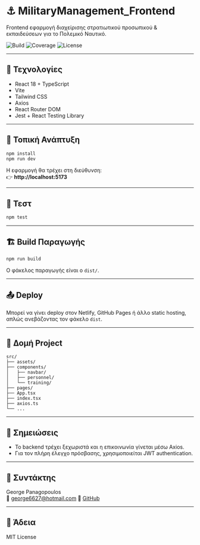 
# ⚓ MilitaryManagement_Frontend

Frontend εφαρμογή διαχείρισης στρατιωτικού προσωπικού & εκπαιδεύσεων για το Πολεμικό Ναυτικό.

![Build](https://img.shields.io/badge/build-passing-brightgreen)
![Coverage](https://img.shields.io/badge/coverage-100%25-brightgreen)
![License](https://img.shields.io/badge/license-MIT-blue)

---

## 🧰 Τεχνολογίες

- React 18 + TypeScript
- Vite
- Tailwind CSS
- Axios
- React Router DOM
- Jest + React Testing Library

---

## 🚀 Τοπική Ανάπτυξη

```bash
npm install
npm run dev
```

Η εφαρμογή θα τρέχει στη διεύθυνση:  
👉 **http://localhost:5173**

---

## 🧪 Τεστ

```bash
npm test
```

---

## 🏗️ Build Παραγωγής

```bash
npm run build
```

Ο φάκελος παραγωγής είναι ο `dist/`.

---

## 📤 Deploy

Μπορεί να γίνει deploy στον Netlify, GitHub Pages ή άλλο static hosting, απλώς ανεβάζοντας τον φάκελο `dist`.

---

## 📁 Δομή Project

```
src/
├── assets/
├── components/
│   ├── navbar/
│   ├── personnel/
│   └── training/
├── pages/
├── App.tsx
├── index.tsx
├── axios.ts
└── ...
```

---

## 📌 Σημειώσεις

- Το backend τρέχει ξεχωριστά και η επικοινωνία γίνεται μέσω Axios.
- Για τον πλήρη έλεγχο πρόσβασης, χρησιμοποιείται JWT authentication.

---

## 👤 Συντάκτης

George Panagopoulos  
📧 george6627@hotmail.com
🔗 [GitHub](https://github.com/GiorgosPanagopoulos)

---
## 📄 Άδεια

MIT License
